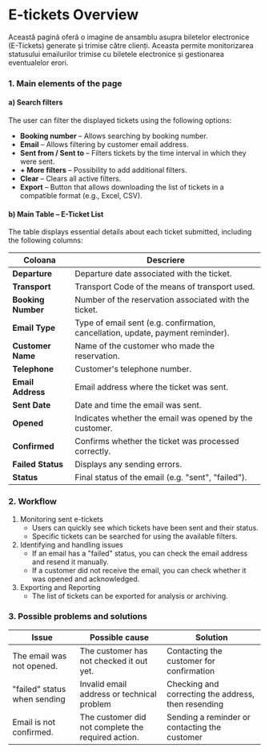 # E-tickets Overview

Această pagină oferă o imagine de ansamblu asupra biletelor electronice (E-Tickets) generate și trimise către clienți. Aceasta permite monitorizarea statusului emailurilor trimise cu biletele electronice și gestionarea eventualelor erori.

### **1.** Main elements of the page

#### **a) Search filters**

The user can filter the displayed tickets using the following options:

* **Booking number** – Allows searching by booking number.
* **Email** – Allows filtering by customer email address.
* **Sent from / Sent to** – Filters tickets by the time interval in which they were sent.
* **+ More filters** – Possibility to add additional filters.
* **Clear** – Clears all active filters.
* **Export** – Button that allows downloading the list of tickets in a compatible format (e.g., Excel, CSV).

#### **b)** Main Table – E-Ticket List

The table displays essential details about each ticket submitted, including the following columns:

| Coloana            | Descriere                                                                       |
| ------------------ | ------------------------------------------------------------------------------- |
| **Departure**      | Departure date associated with the ticket.                                      |
| **Transport**      | Transport Code of the means of transport used.                                  |
| **Booking Number** | Number of the reservation associated with the ticket.                           |
| **Email Type**     | Type of email sent (e.g. confirmation, cancellation, update, payment reminder). |
| **Customer Name**  | Name of the customer who made the reservation.                                  |
| **Telephone**      | Customer's telephone number.                                                    |
| **Email Address**  | Email address where the ticket was sent.                                        |
| **Sent Date**      | Date and time the email was sent.                                               |
| **Opened**         | Indicates whether the email was opened by the customer.                         |
| **Confirmed**      | Confirms whether the ticket was processed correctly.                            |
| **Failed Status**  | Displays any sending errors.                                                    |
| **Status**         | Final status of the email (e.g. "sent", "failed").                              |

### **2. Workflow**

1. Monitoring sent e-tickets
   * Users can quickly see which tickets have been sent and their status.
   * Specific tickets can be searched for using the available filters.
2. Identifying and handling issues
   * If an email has a "failed" status, you can check the email address and resend it manually.
   * If a customer did not receive the email, you can check whether it was opened and acknowledged.
3. Exporting and Reporting
   * The list of tickets can be exported for analysis or archiving.

### **3. Possible problems and solutions**

| Issue                        | Possible cause                                     | Solution                                            |
| ---------------------------- | -------------------------------------------------- | --------------------------------------------------- |
| The email was not opened.    | The customer has not checked it out yet.           | Contacting the customer for confirmation            |
| "failed" status when sending | Invalid email address or technical problem         | Checking and correcting the address, then resending |
| Email is not confirmed.      | The customer did not complete the required action. | Sending a reminder or contacting the customer       |

